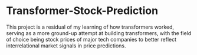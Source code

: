 # Transformer-Stock-Prediction
This project is a residual of my learning of how transformers worked, serving as a more ground-up attempt at building transformers, with the field of choice being stock prices of major tech companies to better reflect interrelational market signals in price predictions.
